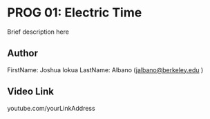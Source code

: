 # PROG 01: Electric Time

Brief description here

## Author

FirstName: Joshua Iokua LastName: Albano (jalbano@berkeley.edu )

## Video Link

youtube.com/yourLinkAddress


